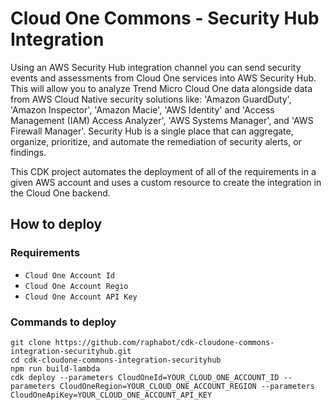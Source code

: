 # Cloud One Commons - Security Hub Integration

Using an AWS Security Hub integration channel you can send security events and assessments from Cloud One services into AWS Security Hub. This will allow you to analyze Trend Micro Cloud One data alongside data from AWS Cloud Native security solutions like: 'Amazon GuardDuty', 'Amazon Inspector', 'Amazon Macie', 'AWS Identity' and 'Access Management (IAM) Access Analyzer', 'AWS Systems Manager', and 'AWS Firewall Manager'. Security Hub is a single place that can aggregate, organize, prioritize, and automate the remediation of security alerts, or findings.

This CDK project automates the deployment of all of the requirements in a given AWS account and uses a custom resource to create the integration in the Cloud One backend.

## How to deploy

### Requirements

* `Cloud One Account Id`
* `Cloud One Account Regio`
* `Cloud One Account API Key`

### Commands to deploy

```
git clone https://github.com/raphabot/cdk-cloudone-commons-integration-securityhub.git
cd cdk-cloudone-commons-integration-securityhub 
npm run build-lambda
cdk deploy --parameters CloudOneId=YOUR_CLOUD_ONE_ACCOUNT_ID --parameters CloudOneRegion=YOUR_CLOUD_ONE_ACCOUNT_REGION --parameters CloudOneApiKey=YOUR_CLOUD_ONE_ACCOUNT_API_KEY